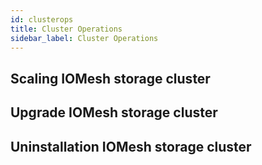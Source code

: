 ```yaml
---
id: clusterops
title: Cluster Operations
sidebar_label: Cluster Operations
---
```


## Scaling IOMesh storage cluster



## Upgrade IOMesh storage cluster



## Uninstallation IOMesh storage cluster

